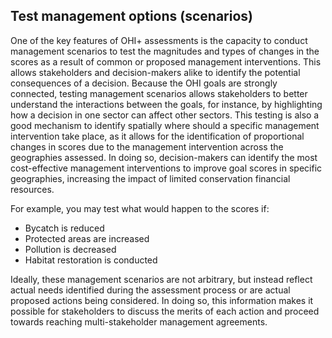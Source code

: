 ## Test management options (scenarios)

One of the key features of OHI+ assessments is the capacity to conduct management scenarios to test the magnitudes and types of changes in the scores as a result of common or proposed management interventions. This allows stakeholders and decision-makers alike to identify the potential consequences of a decision. Because the OHI goals are strongly connected, testing management scenarios allows stakeholders to better understand the interactions between the goals, for instance, by highlighting how a decision in one sector can affect other sectors. This testing is also a good mechanism to identify spatially where should a specific management intervention take place, as it allows for the identification of proportional changes in scores due to the management intervention across the geographies assessed. In doing so, decision-makers can identify the most cost-effective management interventions to improve goal scores in specific geographies, increasing the impact of limited conservation financial resources.

For example, you may test what would happen to the scores if:

- Bycatch is reduced
- Protected areas are increased
- Pollution is decreased
- Habitat restoration is conducted

Ideally, these management scenarios are not arbitrary, but instead reflect actual needs identified during the assessment process or are actual proposed actions being considered. In doing so, this information makes it possible for stakeholders to discuss the merits of each action and proceed towards reaching multi-stakeholder management agreements.
